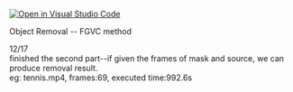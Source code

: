 [![Open in Visual Studio Code](https://classroom.github.com/assets/open-in-vscode-f059dc9a6f8d3a56e377f745f24479a46679e63a5d9fe6f495e02850cd0d8118.svg)](https://classroom.github.com/online_ide?assignment_repo_id=6406247&assignment_repo_type=AssignmentRepo)

Object Removal -- FGVC method

12/17 </br>
finished the second part--if given the frames of mask and source, we can produce removal result.</br>
eg: tennis.mp4, frames:69, executed time:992.6s
